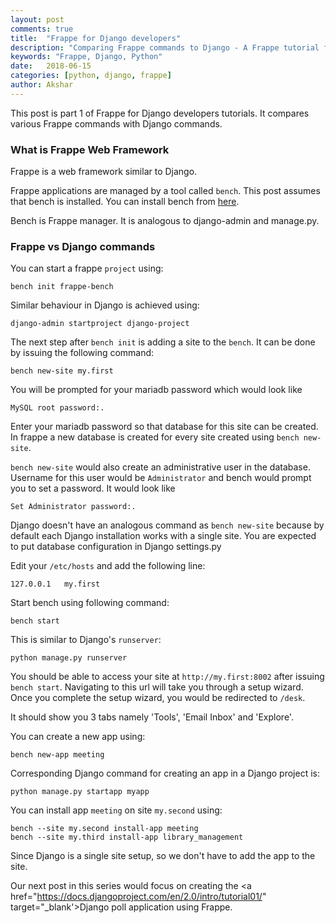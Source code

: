 ```yaml
---
layout: post
comments: true
title:  "Frappe for Django developers"
description: "Comparing Frappe commands to Django - A Frappe tutorial for Django devs"
keywords: "Frappe, Django, Python"
date:   2018-06-15
categories: [python, django, frappe]
author: Akshar
---
```



This post is part 1 of Frappe for Django developers tutorials. It compares various Frappe commands with Django commands.

### What is Frappe Web Framework

Frappe is a web framework similar to Django.

Frappe applications are managed by a tool called `bench`. This post assumes that bench is installed. You can install bench from <a href="https://github.com/frappe/frappe/wiki/The-Hitchhiker's-Guide-to-Installing-Frapp%C3%A9-on-Mac-OS-X" target="_blank">here</a>.

Bench is Frappe manager. It is analogous to django-admin and manage.py.


### Frappe vs Django commands


You can start a frappe `project` using:

    bench init frappe-bench

Similar behaviour in Django is achieved using:

    django-admin startproject django-project

The next step after `bench init` is adding a site to the `bench`. It can be done by issuing the following command:

    bench new-site my.first

You will be prompted for your mariadb password which would look like

    MySQL root password:.

Enter your mariadb password so that database for this site can be created. In frappe a new database is created for every site created using `bench new-site`.

`bench new-site` would also create an administrative user in the database. Username for this user would be `Administrator` and bench would prompt you to set a password. It would look like

    Set Administrator password:.

Django doesn't have an analogous command as `bench new-site` because by default each Django installation works with a single site. You are expected to put database configuration in Django settings.py

Edit your `/etc/hosts` and add the following line:

    127.0.0.1   my.first

Start bench using following command:

    bench start

This is similar to Django's `runserver`:

    python manage.py runserver

You should be able to access your site at `http://my.first:8002` after issuing `bench start`. Navigating to this url will take you through a setup wizard. Once you complete the setup wizard, you would be redirected to `/desk`.

It should show you 3 tabs namely 'Tools', 'Email Inbox' and 'Explore'.

You can create a new app using:

    bench new-app meeting

Corresponding Django command for creating an app in a Django project is:

    python manage.py startapp myapp

You can install app `meeting` on site `my.second` using:

    bench --site my.second install-app meeting
    bench --site my.third install-app library_management

Since Django is a single site setup, so we don't have to add the app to the site.

Our next post in this series would focus on creating the <a href="https://docs.djangoproject.com/en/2.0/intro/tutorial01/" target="_blank'>Django poll application</a> using Frappe.
